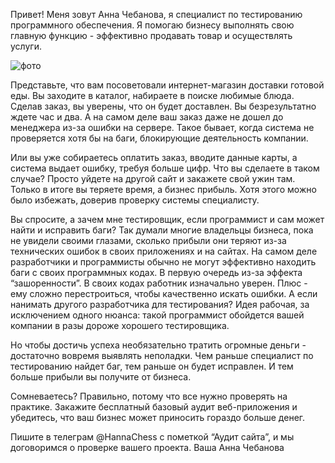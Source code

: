 Привет! Меня зовут Анна Чебанова, я специалист по тестированию программного обеспечения. Я помогаю бизнесу выполнять свою главную функцию - эффективно продавать товар и осуществлять услуги. 


![фото](https://drive.google.com/file/d/1kgtod_b5O6lSZKubFoA-ElU2slQgQ7zm/view?usp=share_link)


Представьте, что вам посоветовали интернет-магазин доставки готовой еды. Вы заходите в каталог, набираете в поиске любимые блюда. Сделав заказ, вы уверены, что он будет доставлен. Вы безрезультатно ждете час и два. А на самом деле ваш заказ даже не дошел до менеджера из-за ошибки на сервере. Такое бывает, когда система не проверяется хотя бы на баги, блокирующие деятельность компании. 

Или вы уже собираетесь оплатить заказ, вводите данные карты, а система выдает ошибку, требуя больше цифр. Что вы сделаете в таком случае? Просто уйдете на другой сайт и закажете свой ужин там. Только в итоге вы теряете время, а бизнес прибыль. Хотя этого можно было избежать, доверив проверку системы специалисту. 

Вы спросите, а зачем мне тестировщик, если программист и сам может найти и исправить баги? Так думали многие владельцы бизнеса, пока не увидели своими глазами, сколько прибыли они теряют из-за технических ошибок в своих приложениях и на сайтах.
На самом деле разработчики и программисты обычно не могут эффективно находить баги с своих программных кодах. В первую очередь из-за эффекта “зашоренности”. В своих кодах работник изначально уверен. Плюс - ему сложно перестроиться, чтобы качественно искать ошибки. А если нанимать другого разработчика для тестирования? Идея рабочая, за исключением одного нюанса: такой программист обойдется вашей компании в разы дороже хорошего тестировщика. 

Но чтобы достичь успеха необязательно тратить огромные деньги - достаточно вовремя выявлять неполадки. Чем раньше специалист по тестированию найдет баг, тем раньше он будет исправлен. И тем больше прибыли вы получите от бизнеса.

Сомневаетесь? Правильно, потому что все нужно проверять на практике. Закажите бесплатный базовый аудит веб-приложения и убедитесь, что ваш бизнес может приносить гораздо больше денег.

Пишите в телеграм @HannaChess с пометкой “Аудит сайта”, и мы договоримся о проверке вашего проекта. 
Ваша Анна Чебанова
